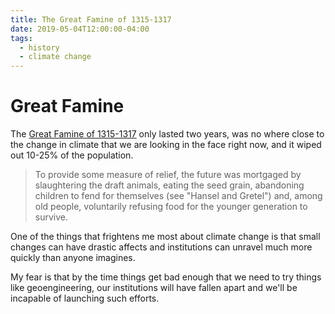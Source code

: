 ```yaml
---
title: The Great Famine of 1315-1317
date: 2019-05-04T12:00:00-04:00
tags:
  - history
  - climate change
---
```


# Great Famine

The [Great Famine of
1315-1317](https://en.wikipedia.org/wiki/Great_Famine_of_1315–1317) only
lasted two years, was no where close to the change in climate that we are
looking in the face right now, and it wiped out 10-25% of the population.

> To provide some measure of relief, the future was mortgaged by slaughtering
> the draft animals, eating the seed grain, abandoning children to fend for
> themselves (see "Hansel and Gretel") and, among old people, voluntarily
> refusing food for the younger generation to survive.

One of the things that frightens me most about climate change is that small
changes can have drastic affects and institutions can unravel much more
quickly than anyone imagines.

My fear is that by the time things get bad enough that we need to try things
like geoengineering, our institutions will have fallen apart and we'll be
incapable of launching such efforts.
